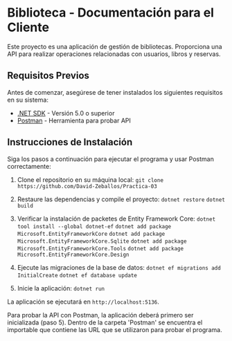 # Biblioteca - Documentación para el Cliente

Este proyecto es una aplicación de gestión de bibliotecas. Proporciona una API para realizar operaciones relacionadas con usuarios, libros y reservas.

## Requisitos Previos

Antes de comenzar, asegúrese de tener instalados los siguientes requisitos en su sistema:

- [.NET SDK](https://dotnet.microsoft.com/download) - Versión 5.0 o superior
- [Postman](https://www.postman.com/downloads/) - Herramienta para probar API

## Instrucciones de Instalación

Siga los pasos a continuación para ejecutar el programa y usar Postman correctamente:

1. Clone el repositorio en su máquina local:
`git clone https://github.com/David-Zeballos/Practica-03`

2. Restaure las dependencias y compile el proyecto:
`dotnet restore`
`dotnet build`

3. Verificar la instalación de packetes de Entity Framework Core:
`dotnet tool install --global dotnet-ef`
`dotnet add package Microsoft.EntityFrameworkCore`
`dotnet add package Microsoft.EntityFrameworkCore.Sqlite`
`dotnet add package Microsoft.EntityFrameworkCore.Tools`
`dotnet add package Microsoft.EntityFrameworkCore.Design`

4. Ejecute las migraciones de la base de datos:
`dotnet ef migrations add InitialCreate`
`dotnet ef database update`

5. Inicie la aplicación:
`dotnet run`

La aplicación se ejecutará en `http://localhost:5136`.

Para probar la API con Postman, la aplicación deberá primero ser inicializada (paso 5).
Dentro de la carpeta 'Postman' se encuentra el importable que contiene las URL que se utilizaron para probar el programa.